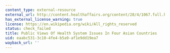 ```yaml
---
content_type: external-resource
external_url: http://content.healthaffairs.org/content/28/4/1067.full.html
has_external_license_warning: true
license: https://en.wikipedia.org/wiki/All_rights_reserved
status: check_failed
title: Public Views Of Health System Issues In Four Asian Countries
uid: eaabc531-3c10-4fe4-b5a9-af1e9dd19ea7
wayback_url: ''
---
```

